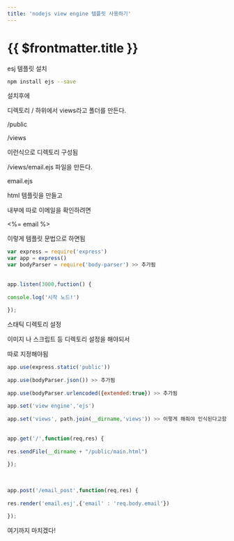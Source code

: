 ```yaml
---
title: 'nodejs view engine 템플릿 사용하기'
---
```


# {{ $frontmatter.title }}


esj 템플릿 설치 

 
```bash
npm install ejs --save
```

설치후에

디렉토리 / 하위에서 views라고 폴더를 만든다. 

/public

/views

이런식으로 디렉토리 구성됨  

/views/email.ejs 파일을 만든다.

 

email.ejs

html 템플릿을 만들고

내부에 따로 이메일을 확인하려면 

<%= email %>

이렇게 템플릿 문법으로 하면됨 

```js
var express = require('express')
var app = express()
var bodyParser = require('body-parser') >> 추가됨
  
  
app.listen(3000,fuction() {
  
console.log('시작 노드!')
  
});
```

스태틱 디렉토리 설정

이미지 나 스크립트 등 디렉토리 설정을 해야되서 

따로 지정해야됨 

 

```js
app.use(express.static('public'))
  
app.use(bodyParser.json()) >> 추가됨
  
app.use(bodyParser.urlencoded({extended:true}) >> 추가됨
  
app.set('view engine','ejs')
  
app.set('views', path.join(__dirname,'views')) >> 이렇게 해줘야 인식된다고함 
  
  
app.get('/',function(req,res) {
  
res.sendFile(__dirname + "/public/main.html")
  
});
  
  
  
app.post('/email_post',function(req,res) {
  
res.render('email.esj',{'email' : 'req.body.email'})
  
});
```

 

여기까지 마치겠다!